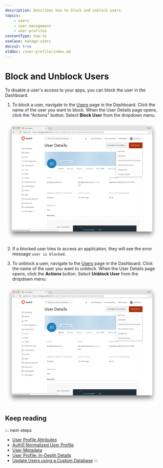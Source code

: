 ```yaml
---
description: Describes how to block and unblock users. 
topics:
    - users
    - user-management
    - user-profiles
contentType: how-to
useCase: manage-users
docsv2: true
oldDoc: /user-profile/index.md
---
```

# Block and Unblock Users

To disable a user's access to your apps, you can block the user in the Dashboard.

1. To block a user, navigate to the [Users](${manage_url}/#/users) page in the Dashboard. Click the name of the user you want to block. When the User Details page opens, click the "Actions" button. Select **Block User** from the dropdown menu.

![Block a User](/media/articles/user-profile/user4.png)

2. If a blocked user tries to access an application, they will see the error message `user is blocked`.

3. To unblock a user, navigate to the [Users](${manage_url}/#/users) page in the Dashboard. Click the name of the user you want to unblock. When the User Details page opens, click the **Actions** button. Select **Unblock User** from the dropdown menu.

![Unblock a User](/media/articles/user-profile/user4.png)

## Keep reading

::: next-steps
* [User Profile Attributes](/user-profile/user-profile-structure)
* [Auth0 Normalized User Profile](/user-profile/normalized)
* [User Metadata](/metadata)
* [User Profile: In-Depth Details](/user-profile/user-profile-details)
* [Update Users using a Custom Database](/user-profile/customdb)
:::
